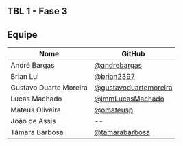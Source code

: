 ## TBL 1 - Fase 3

## Equipe

| Nome | GitHub|
|--|--|
| André Bargas | [@andrebargas](https://github.com/andrebargas) |
| Brian Lui | [@brian2397](https://github.com/brian2397) |
| Gustavo Duarte Moreira |[@gustavoduartemoreira](https://github.com/gustavoduartemoreira) |
| Lucas Machado | [@lmmLucasMachado](https://github.com/lmmLucasMachado) |
| Mateus Oliveira | [@omateusp](https://github.com/omateusp) |
| João de Assis| -- |
| Tâmara Barbosa | [@tamarabarbosa](https://github.com/tamarabarbosa) |

